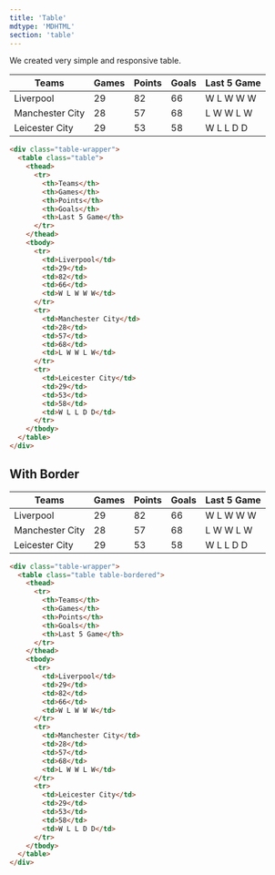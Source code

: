 ```yaml
---
title: 'Table'
mdtype: 'MDHTML'
section: 'table'
---
```


We created very simple and responsive table.

<div class="gra-s-wrapper">
  <div class="table-wrapper">
    <table class="table">
      <thead>
        <tr>
          <th>Teams</th>
          <th>Games</th>
          <th>Points</th>
          <th>Goals</th>
          <th>Last 5 Game</th>
        </tr>
      </thead>
      <tbody>
        <tr>
          <td>Liverpool</td>
          <td>29</td>
          <td>82</td>
          <td>66</td>
          <td>W L W W W</td>
        </tr>
        <tr>
          <td>Manchester City</td>
          <td>28</td>
          <td>57</td>
          <td>68</td>
          <td>L W W L W</td>
        </tr>
        <tr>
          <td>Leicester City</td>
          <td>29</td>
          <td>53</td>
          <td>58</td>
          <td>W L L D D</td>
        </tr>
      </tbody>
    </table>
  </div>
</div>

```html
<div class="table-wrapper">
  <table class="table">
    <thead>
      <tr>
        <th>Teams</th>
        <th>Games</th>
        <th>Points</th>
        <th>Goals</th>
        <th>Last 5 Game</th>
      </tr>
    </thead>
    <tbody>
      <tr>
        <td>Liverpool</td>
        <td>29</td>
        <td>82</td>
        <td>66</td>
        <td>W L W W W</td>
      </tr>
      <tr>
        <td>Manchester City</td>
        <td>28</td>
        <td>57</td>
        <td>68</td>
        <td>L W W L W</td>
      </tr>
      <tr>
        <td>Leicester City</td>
        <td>29</td>
        <td>53</td>
        <td>58</td>
        <td>W L L D D</td>
      </tr>
    </tbody>
  </table>
</div>
```

## With Border

<div class="gra-s-wrapper">
  <div class="table-wrapper">
    <table class="table table-bordered">
      <thead>
        <tr>
          <th>Teams</th>
          <th>Games</th>
          <th>Points</th>
          <th>Goals</th>
          <th>Last 5 Game</th>
        </tr>
      </thead>
      <tbody>
        <tr>
          <td>Liverpool</td>
          <td>29</td>
          <td>82</td>
          <td>66</td>
          <td>W L W W W</td>
        </tr>
        <tr>
          <td>Manchester City</td>
          <td>28</td>
          <td>57</td>
          <td>68</td>
          <td>L W W L W</td>
        </tr>
        <tr>
          <td>Leicester City</td>
          <td>29</td>
          <td>53</td>
          <td>58</td>
          <td>W L L D D</td>
        </tr>
      </tbody>
    </table>
  </div>
</div>

```html
<div class="table-wrapper">
  <table class="table table-bordered">
    <thead>
      <tr>
        <th>Teams</th>
        <th>Games</th>
        <th>Points</th>
        <th>Goals</th>
        <th>Last 5 Game</th>
      </tr>
    </thead>
    <tbody>
      <tr>
        <td>Liverpool</td>
        <td>29</td>
        <td>82</td>
        <td>66</td>
        <td>W L W W W</td>
      </tr>
      <tr>
        <td>Manchester City</td>
        <td>28</td>
        <td>57</td>
        <td>68</td>
        <td>L W W L W</td>
      </tr>
      <tr>
        <td>Leicester City</td>
        <td>29</td>
        <td>53</td>
        <td>58</td>
        <td>W L L D D</td>
      </tr>
    </tbody>
  </table>
</div>
```